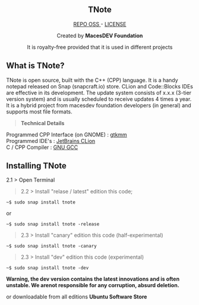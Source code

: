 <h2 align="center"><b>TNote</b></h2>
<p align="center">
  <a href="https://github.com/macesdev/tnote/">REPO OSS </a> -
  <a href="https://macesdev.github.io/macesdev/projects/tnote/license">LICENSE</a>
  <p align="center"> Created by <b>MacesDEV Foundation</b> </p>
  <p align="center"> It is royalty-free provided that it is used in different projects </p>
<h4 align="center"></h4>

<h2> What is TNote? </h2>

TNote is open source, built with the C++ (CPP) language. It is a handy notepad released on Snap (snapcraft.io) store. CLion and Code::Blocks IDEs are effective in its development. The update system consists of x.x.x (3-tier version system) and is usually scheduled to receive updates 4 times a year. It is a hybrid project from macesdev foundation developers (in general) and supports most file formats.

> **Technical Details**

Programmed CPP Interface (on GNOME) : <a href="https://gtkmm.org/en">gtkmm</a> </br>
Programmed IDE's : <a href="https://www.jetbrains.com/clion/">JetBrains CLion</a> <br>
C / CPP Compiler : <a href="">GNU GCC</a>

<h2> Installing TNote</h2>

2.1 > Open Terminal

> 2.2 > Install "relase / latest" edition this code; 

```
~$ sudo snap install tnote 
```
or
```
~$ sudo snap install tnote -release
```

> 2.3 > Install "canary"  edition this code (half-experimental)

```
~$ sudo snap install tnote -canary
```

> 2.3 > Install "dev" edition this code (experimental)

```
~$ sudo snap install tnote -dev
```

**Warning, the dev version contains the latest innovations and is often unstable. We arenot responsible for any corruption, absurd deletion.**

or downloadable from all editions **Ubuntu Software Store**

